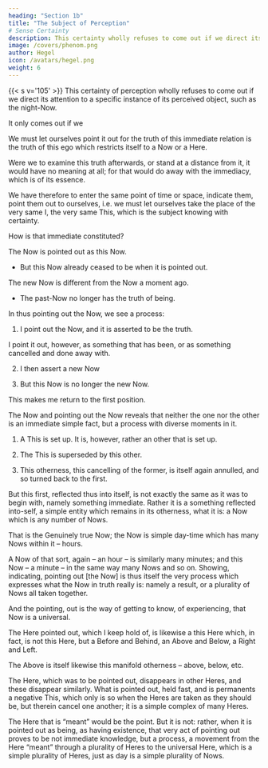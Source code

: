 ```yaml
---
heading: "Section 1b"
title: "The Subject of Perception"
# Sense Certainty
description: This certainty wholly refuses to come out if we direct its attention to a Now that is night, or an I to whom it is night. We will go to it and let ourselves point out the Now that is asserted.
image: /covers/phenom.png
author: Hegel
icon: /avatars/hegel.png
weight: 6
---
```



{{< s v='105' >}} This certainty of perception wholly refuses to come out if we direct its attention to a specific instance of its perceived object, such as the night-Now.
 <!-- that is night, or an I to whom it is night.  -->

<!-- We will go to it and let ourselves point out the Now that is asserted.  -->

It only comes out if we 

We must let ourselves point it out for the truth of this immediate relation is the truth of this ego which restricts itself to a Now or a Here. 

Were we to examine this truth afterwards, or stand at a distance from it, it would have no meaning at all; for that would do away with the immediacy, which is of its essence.

We have therefore to enter the same point of time or space, indicate them, point them out to ourselves, i.e. we must let ourselves take the place of the very same I, the very same This, which is the subject knowing with certainty. 

How is that immediate constituted? 

<!-- , which is shown to us. -->

<!-- Φ 106.  -->

The Now is pointed out as this Now.
- But this Now already ceased to be when it is pointed out. 

The new Now is different from the Now a moment ago. 
- The past-Now no longer has the truth of being. 

 <!-- as it is shown to us is one that has been, and that is its truth; it does not have , of something that is. No doubt this is true, that it has been; but what has been is in point of fact not genuinely real, it is not, and the point in question concerned what is, concerned being. -->

<!-- Φ 107.  -->

In thus pointing out the Now, we see a process:

1. I point out the Now, and it is asserted to be the truth. 

I point it out, however, as something that has been, or as something cancelled and done away with. 

2. I then assert a new Now

3. But this Now is no longer the new Now. 

This makes me return to the first position. 

<!-- I thus annul and pass beyond that first truth and in the second place I now assert as the second truth that it has been, that it is superseded.  -->

<!-- But, thirdly, what has been is not; I then supersede, cancel, its having been, the fact of its being annulled, the second truth, negate thereby the negation of the Now and return in so doing to the first position: that Now is.  -->

The Now and pointing out the Now reveals that neither the one nor the other is an immediate simple fact, but a process with diverse moments in it. 

1. A This is set up. It is, however, rather an other that is set up. 

2. The This is superseded by this other. 

3. This otherness, this cancelling of the former, is itself again annulled, and so turned back to the first. 

But this first, reflected thus into itself, is not exactly the same as it was to begin with, namely something immediate. Rather it is a something reflected into-self, a simple entity which remains in its otherness, what it is: a Now which is any number of Nows.

That is the Genuinely true Now; the Now is simple day-time which has many Nows within it – hours. 

A Now of that sort, again – an hour – is similarly many minutes; and this Now – a minute – in the same way many Nows and so on. Showing, indicating, pointing out [the Now] is thus itself the very process which expresses what the Now in truth really is: namely a result, or a plurality of Nows all taken together. 

And the pointing, out is the way of getting to know, of experiencing, that Now is a universal.

<!-- Φ 108.  -->

The Here pointed out, which I keep hold of, is likewise a this Here which, in fact, is not this Here, but a Before and Behind, an Above and Below, a Right and Left. 

The Above is itself likewise this manifold otherness – above, below, etc. 

The Here, which was to be pointed out, disappears in other Heres, and these disappear similarly. What is pointed out, held fast, and is permanents a negative This, which only is so when the Heres are taken as they should be, but therein cancel one another; it is a simple complex of many Heres. 

The Here that is “meant” would be the point. But it is not: rather, when it is pointed out as being, as having existence, that very act of pointing out proves to be not immediate knowledge, but a process, a movement from the Here “meant” through a plurality of Heres to the universal Here, which is a simple plurality of Heres, just as day is a simple plurality of Nows.


